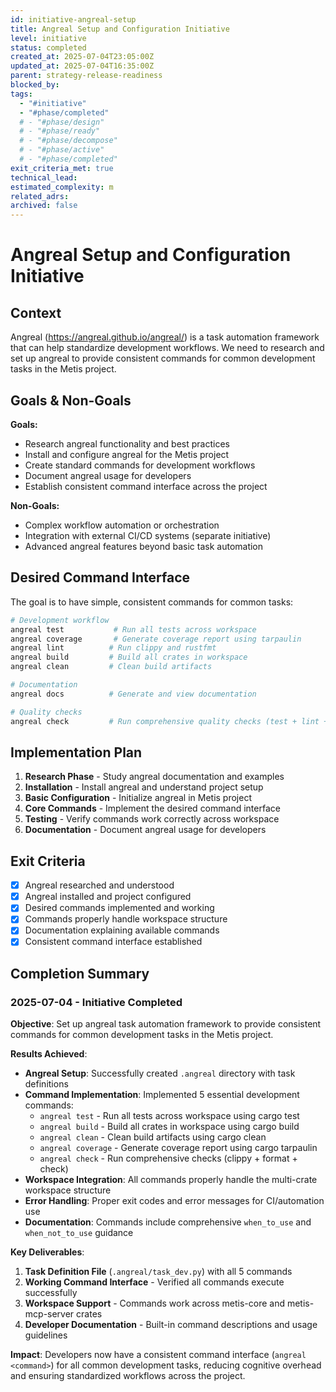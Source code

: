 ```yaml
---
id: initiative-angreal-setup
title: Angreal Setup and Configuration Initiative
level: initiative
status: completed
created_at: 2025-07-04T23:05:00Z
updated_at: 2025-07-04T16:35:00Z
parent: strategy-release-readiness
blocked_by: 
tags:
  - "#initiative"
  - "#phase/completed"
  # - "#phase/design"
  # - "#phase/ready"
  # - "#phase/decompose"
  # - "#phase/active"
  # - "#phase/completed"
exit_criteria_met: true
technical_lead: 
estimated_complexity: m
related_adrs: 
archived: false
---
```


# Angreal Setup and Configuration Initiative

## Context

Angreal (https://angreal.github.io/angreal/) is a task automation framework that can help standardize development workflows. We need to research and set up angreal to provide consistent commands for common development tasks in the Metis project.

## Goals & Non-Goals

**Goals:**
- Research angreal functionality and best practices
- Install and configure angreal for the Metis project
- Create standard commands for development workflows
- Document angreal usage for developers
- Establish consistent command interface across the project

**Non-Goals:**
- Complex workflow automation or orchestration
- Integration with external CI/CD systems (separate initiative)
- Advanced angreal features beyond basic task automation

## Desired Command Interface

The goal is to have simple, consistent commands for common tasks:

```bash
# Development workflow
angreal test           # Run all tests across workspace
angreal coverage       # Generate coverage report using tarpaulin
angreal lint          # Run clippy and rustfmt
angreal build         # Build all crates in workspace
angreal clean         # Clean build artifacts

# Documentation
angreal docs          # Generate and view documentation

# Quality checks
angreal check         # Run comprehensive quality checks (test + lint + build)
```

## Implementation Plan

1. **Research Phase** - Study angreal documentation and examples
2. **Installation** - Install angreal and understand project setup
3. **Basic Configuration** - Initialize angreal in Metis project
4. **Core Commands** - Implement the desired command interface
5. **Testing** - Verify commands work correctly across workspace
6. **Documentation** - Document angreal usage for developers

## Exit Criteria

- [x] Angreal researched and understood
- [x] Angreal installed and project configured
- [x] Desired commands implemented and working
- [x] Commands properly handle workspace structure
- [x] Documentation explaining available commands
- [x] Consistent command interface established

## Completion Summary

### 2025-07-04 - Initiative Completed

**Objective**: Set up angreal task automation framework to provide consistent commands for common development tasks in the Metis project.

**Results Achieved**:
- **Angreal Setup**: Successfully created `.angreal` directory with task definitions
- **Command Implementation**: Implemented 5 essential development commands:
  - `angreal test` - Run all tests across workspace using cargo test
  - `angreal build` - Build all crates in workspace using cargo build
  - `angreal clean` - Clean build artifacts using cargo clean
  - `angreal coverage` - Generate coverage report using cargo tarpaulin
  - `angreal check` - Run comprehensive checks (clippy + format + check)
- **Workspace Integration**: All commands properly handle the multi-crate workspace structure
- **Error Handling**: Proper exit codes and error messages for CI/automation use
- **Documentation**: Commands include comprehensive `when_to_use` and `when_not_to_use` guidance

**Key Deliverables**:
1. **Task Definition File** (`.angreal/task_dev.py`) with all 5 commands
2. **Working Command Interface** - Verified all commands execute successfully
3. **Workspace Support** - Commands work across metis-core and metis-mcp-server crates
4. **Developer Documentation** - Built-in command descriptions and usage guidelines

**Impact**: Developers now have a consistent command interface (`angreal <command>`) for all common development tasks, reducing cognitive overhead and ensuring standardized workflows across the project.